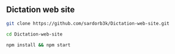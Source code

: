 ## Dictation web site

```bash
git clone https://github.com/sardorb3k/Dictation-web-site.git

cd Dictation-web-site

npm install && npm start
  ```
